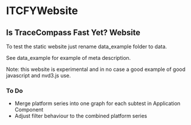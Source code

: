 ITCFYWebsite
============

Is TraceCompass Fast Yet? Website
---------------------------------

To test the static website just rename data_example folder to data.

See data_example for example of meta description.

Note: this website is experimental and in no case a good example of good javascript and nvd3.js use.

### To Do

-	Merge platform series into one graph for each subtest in Application Component
-	Adjust filter behaviour to the combined platform series
